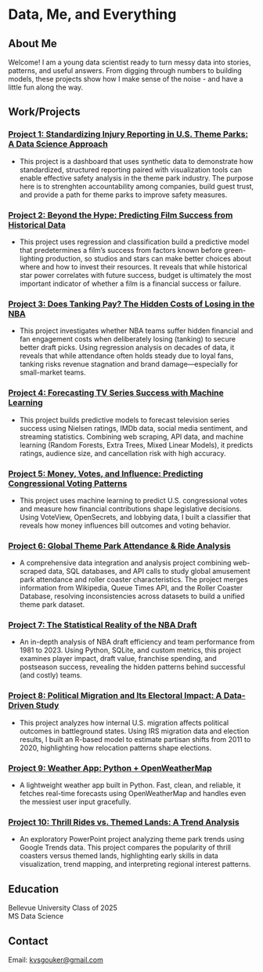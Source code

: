 # Data, Me, and Everything

## About Me
Welcome! I am a young data scientist ready to turn messy data into stories, patterns, and useful answers. From digging through numbers to building models, these projects show how I make sense of the noise - and have a little fun along the way.

## Work/Projects

### [Project 1: Standardizing Injury Reporting in U.S. Theme Parks: A Data Science Approach](https://github.com/kvsgouker/final-project-portfolio/tree/main/theme-park-injury-reporting)
- This project is a dashboard that uses synthetic data to demonstrate how standardized, structured reporting paired with visualization tools can enable effective safety analysis in the theme park industry. The purpose here is to strenghten accountability among companies, build guest trust, and provide a path for theme parks to improve safety measures.

### [Project 2: Beyond the Hype: Predicting Film Success from Historical Data](https://github.com/kvsgouker/final-project-portfolio/tree/main/star-power)
- This project uses regression and classification build a predictive model that predetermines a film’s success from factors known before green-lighting production, so studios and stars can make better choices about where and how to invest their resources. It reveals that while historical star power correlates with future success, budget is ultimately the most important indicator of whether a film is a financial success or failure.

### [Project 3: Does Tanking Pay? The Hidden Costs of Losing in the NBA](https://github.com/kvsgouker/final-project-portfolio/tree/main/basketball-tanking-costs)
- This project investigates whether NBA teams suffer hidden financial and fan engagement costs when deliberately losing (tanking) to secure better draft picks. Using regression analysis on decades of data, it reveals that while attendance often holds steady due to loyal fans, tanking risks revenue stagnation and brand damage—especially for small-market teams.

### [Project 4: Forecasting TV Series Success with Machine Learning](https://github.com/kvsgouker/final-project-portfolio/tree/main/imdb-project)
- This project builds predictive models to forecast television series success using Nielsen ratings, IMDb data, social media sentiment, and streaming statistics. Combining web scraping, API data, and machine learning (Random Forests, Extra Trees, Mixed Linear Models), it predicts ratings, audience size, and cancellation risk with high accuracy.

### [Project 5: Money, Votes, and Influence: Predicting Congressional Voting Patterns](https://github.com/kvsgouker/final-project-portfolio/tree/main/politician-voting-prediction)
- This project uses machine learning to predict U.S. congressional votes and measure how financial contributions shape legislative decisions. Using VoteView, OpenSecrets, and lobbying data, I built a classifier that reveals how money influences bill outcomes and voting behavior.

### [Project 6: Global Theme Park Attendance & Ride Analysis](https://github.com/kvsgouker/final-project-portfolio/tree/main/theme-park-popularity)
- A comprehensive data integration and analysis project combining web-scraped data, SQL databases, and API calls to study global amusement park attendance and roller coaster characteristics. The project merges information from Wikipedia, Queue Times API, and the Roller Coaster Database, resolving inconsistencies across datasets to build a unified theme park dataset.

### [Project 7: The Statistical Reality of the NBA Draft](https://github.com/kvsgouker/final-project-portfolio/tree/main/basketball-win-shares)
- An in-depth analysis of NBA draft efficiency and team performance from 1981 to 2023. Using Python, SQLite, and custom metrics, this project examines player impact, draft value, franchise spending, and postseason success, revealing the hidden patterns behind successful (and costly) teams.

### [Project 8: Political Migration and Its Electoral Impact: A Data-Driven Study](https://github.com/kvsgouker/final-project-portfolio/tree/main/political-migration-project)
- This project analyzes how internal U.S. migration affects political outcomes in battleground states. Using IRS migration data and election results, I built an R-based model to estimate partisan shifts from 2011 to 2020, highlighting how relocation patterns shape elections.

### [Project 9: Weather App: Python + OpenWeatherMap](https://github.com/kvsgouker/final-project-portfolio/tree/main/weather)
- A lightweight weather app built in Python. Fast, clean, and reliable, it fetches real-time forecasts using OpenWeatherMap and handles even the messiest user input gracefully.

### [Project 10: Thrill Rides vs. Themed Lands: A Trend Analysis](https://github.com/kvsgouker/final-project-portfolio/tree/main/theme-parks-vs-amusement-parks)
- An exploratory PowerPoint project analyzing theme park trends using Google Trends data. This project compares the popularity of thrill coasters versus themed lands, highlighting early skills in data visualization, trend mapping, and interpreting regional interest patterns.

## Education
Bellevue University Class of 2025 <br>
MS Data Science

## Contact
Email: kvsgouker@gmail.com
